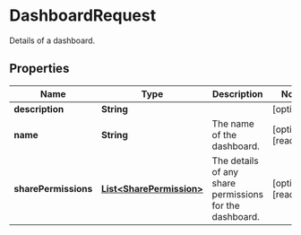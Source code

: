 

# DashboardRequest

Details of a dashboard.
## Properties

Name | Type | Description | Notes
------------ | ------------- | ------------- | -------------
**description** | **String** |  |  [optional]
**name** | **String** | The name of the dashboard. |  [optional] [readonly]
**sharePermissions** | [**List&lt;SharePermission&gt;**](SharePermission.md) | The details of any share permissions for the dashboard. |  [optional] [readonly]




